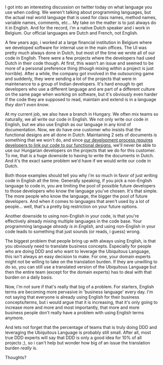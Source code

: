 I got into an interesting discussion on twitter today on what language you use when coding.  We weren't talking about programming languages, but the actual real world language that is used for class names, method names, variable names, comments, etc...  My take on the matter is to just always do it in English.  And for the record, i'm a native Dutch speaker and i work in Belgium.  Our official languages are Dutch and French, not English.

A few years ago, i worked at a large financial institution in Belgium where we developed software for internal use in the main offices.  The UI was pretty much always done in Dutch, but most of the time we wrote all of our code in English.  There were a few projects where the developers had used Dutch in their code though.  At first, this wasn't an issue and seemed to be more of a personal preference thing (though mixing within a project is just horrible).  After a while, the company got involved in the outsourcing game and suddenly, they were sending a lot of the projects that were in maintenance to a group of Indian developers.  It's hard enough to get developers who use a different language and are part of a different culture on the same page when working on software, but it's obviously even harder if the code they are supposed to read, maintain and extend is in a language <em>they don't even know</em>.

At my current job, we also have a branch in Hungary.  We often mix teams so naturally, we all write our code in English.  We not only write our code in English, but we also use English as our language in any kind of documentation.  Now, we do have one customer who insists that the functional designs are all done in Dutch.  Maintaining 2 sets of documents is something that we won't do, and since <a href="/blog/2008/11/genesis-bridging-the-gap-between-requirement-and-code/">our development process requires developers to link our code to our functional designs</a>, we'll never be able to use our Hungarian developers on the projects that we do for this customer.  To me, that is a huge downside to having to write the documents in Dutch.  And it's the exact same problem we'd have if we would write our code in Dutch.

Both those examples should tell you why i'm so much in favor of just writing code in English all the time.  Generally speaking, if you pick a non-English language to code in, you are limiting the pool of possible future developers to those developers who know the language you've chosen.  It's that simple.  The more people who know the language, the bigger the pool of future developers.  And when it comes to languages that aren't used by a lot of people... well, that's a pretty big restriction on your future options.

Another downside to using non-English in your code, is that you're effectively already mixing multiple languages in the code base.  Your programming language <em>already is in English</em>, and using non-English in your code leads to something that just sounds (or reads, i guess) wrong.  

The biggest problem that people bring up with always using English, is that you obviously need to translate business concepts.  Especially for people who are doing DDD and who want to leverage the Ubiquitous Language, this isn't always an easy decision to make.  For one, your domain experts might not be willing to take on the translation burden.  If they are unwilling to do so, you can still use a translated version of the Ubiquitous Language but then the entire team (except for the domain experts) has to deal with that burden on a daily basis.

Now, i'm not sure if that's really that big of a problem.  For starters, English terms are becoming more pervasive in 'business language' every day.  I'm not saying that everyone is already using English for their business concepts/terms, but i would argue that it is increasing, that it's only going to increase more and more and most importantly, that more and more business people don't really have a problem with using English terms anymore.  

And lets not forget that the percentage of teams that is truly doing DDD and leveraging the Ubiquitous Language is probably still small.  After all, most true DDD experts will say that DDD is only a good idea for 10% of all projects ;), so i can't help but wonder how big of an issue the translation burden <em>really</em> is.

Thoughts?
